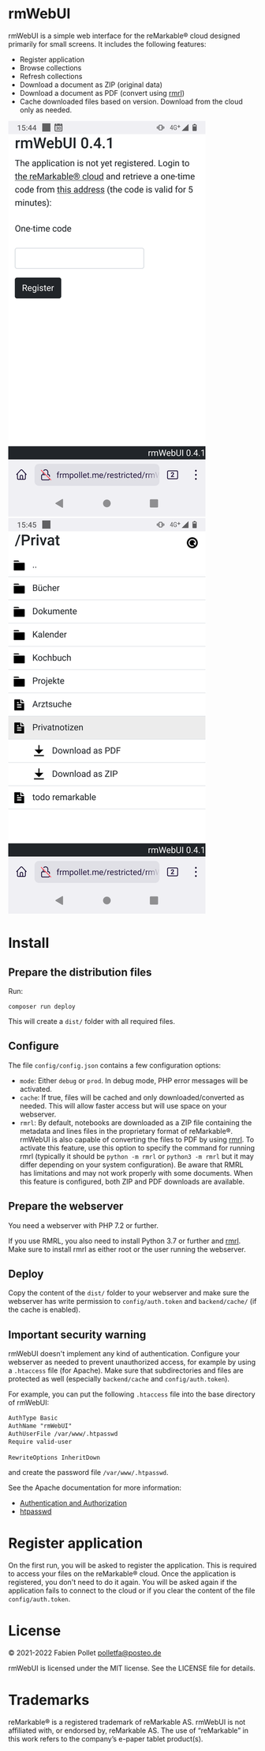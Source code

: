 # rmWebUI

rmWebUI is a simple web interface for the reMarkable&reg; cloud designed primarily for small screens. It includes the following features:

- Register application
- Browse collections
- Refresh collections
- Download a document as ZIP (original data)
- Download a document as PDF (convert using [rmrl](https://github.com/rschroll/rmrl))
- Cache downloaded files based on version. Download from the cloud only as needed.

![register](./screenshots/register.png)
![list](./screenshots/list.png)

# Install

## Prepare the distribution files

Run:

```
composer run deploy
```

This will create a `dist/` folder with all required files.

## Configure

The file `config/config.json` contains a few configuration options:

- `mode`: Either `debug` or `prod`. In debug mode, PHP error messages will be activated.
- `cache`: If true, files will be cached and only downloaded/converted as needed. This will allow faster access but will use space on your webserver.
- `rmrl`: By default, notebooks are downloaded as a ZIP file containing the metadata and lines files in the proprietary format of reMarkable&reg;. rmWebUI is also capable of converting the files to PDF by using [rmrl](https://github.com/rschroll/rmrl). To activate this feature, use this option to specify the command for running rmrl (typically it should be `python -m rmrl` or `python3 -m rmrl` but it may differ depending on your system configuration). Be aware that RMRL has limitations and may not work properly with some documents. When this feature is configured, both ZIP and PDF downloads are available.

## Prepare the webserver

You need a webserver with PHP 7.2 or further.

If you use RMRL, you also need to install Python 3.7 or further and [rmrl](https://github.com/rschroll/rmrl). Make sure to install rmrl as either root or the user running the webserver.

## Deploy

Copy the content of the `dist/` folder to your webserver and make sure the webserver has write permission to `config/auth.token` and `backend/cache/` (if the cache is enabled).

## Important security warning

rmWebUI doesn't implement any kind of authentication. Configure your webserver as needed to prevent unauthorized access, for example by using a `.htaccess` file (for Apache). Make sure that subdirectories and files are protected as well (especially `backend/cache` and `config/auth.token`).

For example, you can put the following `.htaccess` file into the base directory of rmWebUI:
```
AuthType Basic
AuthName "rmWebUI"
AuthUserFile /var/www/.htpasswd
Require valid-user

RewriteOptions InheritDown
```

and create the password file `/var/www/.htpasswd`.

See the Apache documentation for more information:

- [Authentication and Authorization](https://httpd.apache.org/docs/2.4/howto/auth.html)
- [htpasswd](https://httpd.apache.org/docs/2.4/programs/htpasswd.html)

# Register application

On the first run, you will be asked to register the application. This is required to access your files on the reMarkable&reg; cloud. Once the application is registered, you don't need to do it again. You will be asked again if the application fails to connect to the cloud or if you clear the content of the file `config/auth.token`.

# License

&copy; 2021-2022 Fabien Pollet <polletfa@posteo.de>

rmWebUI is licensed under the MIT license. See the LICENSE file for details.

# Trademarks

reMarkable&reg; is a registered trademark of reMarkable AS. rmWebUI is not affiliated with, or endorsed by, reMarkable AS. The use of “reMarkable” in this work refers to the company’s e-paper tablet product(s).